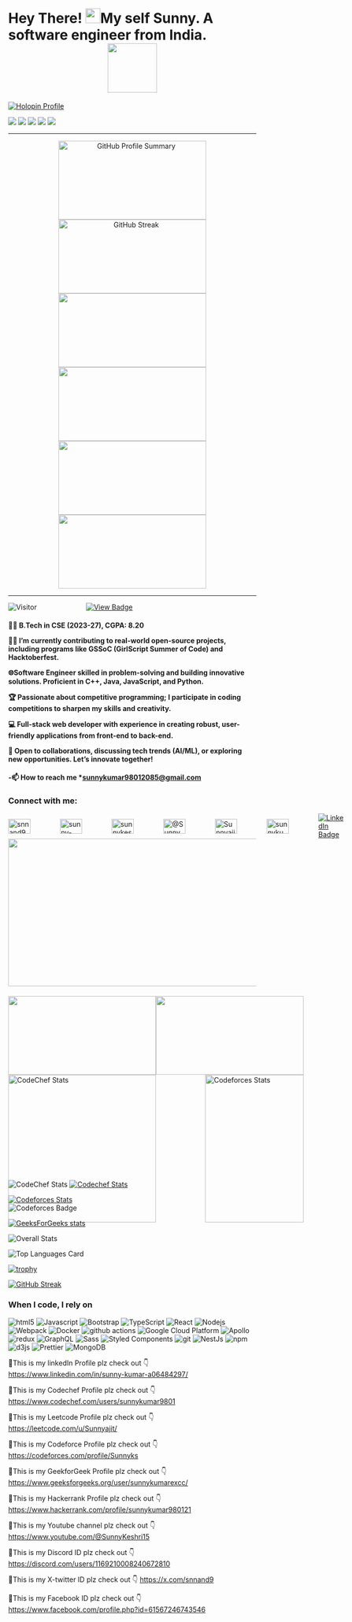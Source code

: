 
##   
<h1>
Hey There!
  <img src="https://media.giphy.com/media/hvRJCLFzcasrR4ia7z/giphy.gif" width="30px"/>My self Sunny. A software engineer from India.  
  <div id="header" align="center">
      <img src="https://media.giphy.com/media/M9gbBd9nbDrOTu1Mqx/giphy.gif" width="100"/>
</div>
   </h1>  
   
   [![Holopin Profile](https://holopin.me/sunnyajit)](https://www.holopin.io/@sunnyajit#badges)
   
[![](https://raw.githubusercontent.com/sunnyajit/github-profile-summary-cards-example/master/profile-summary-card-output/2077/0-profile-details.svg)](https://github.com/sunnyajit/github-profile-summary-cards)
[![](https://raw.githubusercontent.com/sunnyajit/github-profile-summary-cards-example/master/profile-summary-card-output/2077/1-repos-per-language.svg)](https://github.com/sunnyajit/github-profile-summary-cards) [![](https://raw.githubusercontent.com/sunnyajit/github-profile-summary-cards-example/master/profile-summary-card-output/2077/2-most-commit-language.svg)](https://github.com/sunnyajit/github-profile-summary-cards)
[![](https://raw.githubusercontent.com/sunnyajit/github-profile-summary-cards-example/master/profile-summary-card-output/2077/3-stats.svg)](https://github.com/sunnyajit/github-profile-summary-cards) [![](https://raw.githubusercontent.com/sunnyajit/github-profile-summary-cards-example/master/profile-summary-card-output/2077/4-productive-time.svg)](https://github.com/sunnyajit/github-profile-summary-cards)



---

<div align="center">
    <a href="http://github-profile-summary-cards.vercel.app/api/cards/profile-details?username=sunnyajit&theme=nord_dark">
    <img src="http://github-profile-summary-cards.vercel.app/api/cards/profile-details?username=sunnyajit&theme=nord_dark" alt="GitHub Profile Summary" width="300" height="160" />
   </a>
   <a href="https://git.io/streak-stats">
    <img src="https://streak-stats.demolab.com?user=sunnyajit&theme=react" alt="GitHub Streak" width="300" height="150" />
  </a>
</div>


<div align="center">
  <a href="http://github-profile-summary-cards.vercel.app/api/cards/stats?username=sunnyajit&theme=nord_dark">
    <img src="http://github-profile-summary-cards.vercel.app/api/cards/stats?username=sunnyajit&theme=nord_dark" width="300" height="150" />
  </a>
  <a href="http://github-profile-summary-cards.vercel.app/api/cards/repos-per-language?username=sunnyajit&theme=nord_dark&exclude=java,rust,jupyter%20notebook">
    <img src="http://github-profile-summary-cards.vercel.app/api/cards/repos-per-language?username=sunnyajit&theme=nord_dark&exclude=java,rust,jupyter%20notebook" width="300" height="150" />
  </a>
</div>


<div align="center">
  <a href="http://github-profile-summary-cards.vercel.app/api/cards/most-commit-language?username=sunnyajit&theme=nord_dark&exclude=java,rust,jupyter%20notebook">
    <img src="http://github-profile-summary-cards.vercel.app/api/cards/most-commit-language?username=sunnyajit&theme=nord_dark&exclude=java,rust,jupyter%20notebook" width="300" height="150" />
  </a>
  <a href="http://github-profile-summary-cards.vercel.app/api/cards/productive-time?username=sunnyajit&theme=nord_dark&utcOffset=UTC+05:30">
    <img src="http://github-profile-summary-cards.vercel.app/api/cards/productive-time?username=sunnyajit&theme=nord_dark&utcOffset=UTC+05:30" width="300" height="150" />
  </a>
</div>





---

 

<div style="display: flex; gap: 100px;">
  <img src="https://visitor-badge.laobi.icu/badge?page_id=sunnyajit.sunnyajit" alt="Visitor">
  <a href="https://api.badgr.io/public/assertions/IRx1ODOyQm-JUPV7H28RnA?identity__email=sunnykumar98012085%40gmail.com">
    <img src="https://api.badgr.io/public/assertions/IRx1ODOyQm-JUPV7H28RnA?identity__email=sunnykumar98012085%40gmail.com" alt="View Badge">
  </a>
</div>


 <!--
**sunnyajit/sunnyajit** is a ✨ _special_ ✨ repository because its `README.md` (this file) appears on your GitHub profile.

Here are some ideas to get you started:

- 🔭 I’m currently working on ...
- 🌱 I’m currently learning ...
- 👯 I’m looking to collaborate on ...
- 🤔 I’m looking for help with ...
- 💬 Ask me about ...
- 📫 How to reach me: ...
- 😄 Pronouns: ...
- ⚡ Fun fact: ...
-->  
 
  <h4> 
👨‍🎓 B.Tech in CSE (2023-27), CGPA: 8.20

👨‍💻 I’m currently contributing to real-world open-source projects, including programs like GSSoC (GirlScript Summer of Code) and Hacktoberfest.

🌐Software Engineer skilled in problem-solving and building innovative solutions. Proficient in C++, Java, JavaScript, and Python.

🏆 Passionate about competitive programming; I participate in coding competitions to sharpen my skills and creativity.

💻 Full-stack web developer with experience in creating robust, user-friendly applications from front-end to back-end.

🌟 Open to collaborations, discussing tech trends (AI/ML), or exploring new opportunities. Let’s innovate together!
   <h4/>

 -📫 How to reach me *sunnykumar98012085@gmail.com
<h3 align="left">Connect with me:</h3>
<div style="display: flex; align-items: center; gap: 60px; flex-wrap: nowrap;">
  <!-- Social Media Icons -->
  <a href="https://x.com/snnand9" target="blank">
    <img align="center" src="https://raw.githubusercontent.com/rahuldkjain/github-profile-readme-generator/master/src/images/icons/Social/twitter.svg" alt="snnand9" height="30" width="45" />
  </a>
  <a href="https://www.linkedin.com/in/sunny-kumar-a06484297/" target="blank">
    <img align="center" src="https://raw.githubusercontent.com/rahuldkjain/github-profile-readme-generator/master/src/images/icons/Social/linked-in-alt.svg" alt="sunny-kumar-a06484297" height="30" width="45" />
  </a>
  <a href="https://www.instagram.com/sunnykeshriofficial/" target="blank">
    <img align="center" src="https://raw.githubusercontent.com/rahuldkjain/github-profile-readme-generator/master/src/images/icons/Social/instagram.svg" alt="sunnykeshriofficial" height="30" width="45" />
  </a>
  <a href="https://www.youtube.com/@SunnyKeshri15/featured" target="blank">
    <img align="center" src="https://raw.githubusercontent.com/rahuldkjain/github-profile-readme-generator/master/src/images/icons/Social/youtube.svg" alt="@SunnyKeshri15" height="30" width="45" />
  </a>
  <a href="https://leetcode.com/u/Sunnyajit/" target="blank">
    <img align="center" src="https://raw.githubusercontent.com/rahuldkjain/github-profile-readme-generator/master/src/images/icons/Social/leet-code.svg" alt="Sunnyajit" height="30" width="45" />
  </a>
  <a href="https://www.geeksforgeeks.org/user/sunnykumarexcc/" target="blank">
    <img align="center" src="https://raw.githubusercontent.com/rahuldkjain/github-profile-readme-generator/master/src/images/icons/Social/geeks-for-geeks.svg" alt="sunnykumarexcc" height="30" width="45" />
  </a>

  <!-- Badges -->
  <a href="https://www.linkedin.com/in/sunny-kumar-a06484297/">
    <img src="https://img.shields.io/badge/LinkedIn-blue?style=for-the-badge&logo=linkedin&logoColor=white" alt="LinkedIn Badge"/>
  </a>
  <a href="https://www.youtube.com/@SunnyKeshri15">
    <img src="https://img.shields.io/badge/YouTube-red?style=for-the-badge&logo=youtube&logoColor=white" alt="YouTube Badge"/>
  </a>
  <a href="https://x.com/snnand9">
    <img src="https://img.shields.io/badge/Twitter-blue?style=for-the-badge&logo=twitter&logoColor=white" alt="Twitter Badge"/>
  </a>
</div>

 



<div align="center">
  <img src="https://media.giphy.com/media/dWesBcTLavkZuG35MI/giphy.gif" width="600" height="300"/>
</div>


 

<div style="display: flex; justify-content: space-between; align-items: center; margin-top: 20px;">
  <!-- LeetCode Heatmap -->
  <img src="https://leetcard.jacoblin.cool/sunnyajit?ext=heatmap" width="300" height="160" />
  
  <!-- LeetCode Contest -->
  <img src="https://leetcard.jacoblin.cool/sunnyajit?ext=contest" width="300" height="160" />
</div>

 

<div style="display: flex; justify-content: space-between; width: 600px; height: 200px;">
  <img src="https://codechef-readme-stats.onrender.com/sunnykumar9801?v=1" alt="CodeChef Stats" style="width: 300px; height: 300px;">
  <a href="https://codeforces.com/profile/Sunnyks">
    <img src="https://codeforces-readme-stats.vercel.app/api/card?username=Sunnyks" alt="Codeforces Stats" style="width: 200px; height: 300px;">
  </a>
</div>




 
![CodeChef Stats](https://codechef-readme-stats.onrender.com/sunnykumar9801?v=1)
[![Codechef Stats](https://codechef-readme-stats.vercel.app/api/user?username=sunnykumar9801)](https://www.codechef.com/users/sunnykumar9801)
 
[![Codeforces Stats](https://codeforces-readme-stats.vercel.app/api/card?username=Sunnyks)](https://codeforces.com/profile/Sunnyks)        
![Codeforces Badge](https://codeforces-readme-stats.vercel.app/api/badge?username=Sunnyks)

[![GeeksForGeeks stats](https://geeks-for-geeks-stats-card.vercel.app/?username=<sunnykumarexcc>)](<https://www.geeksforgeeks.org/user/sunnykumarexcc/>)

![Overall Stats](https://github-readme-stats.vercel.app/api?username=sunnyajit&count_private=true&show_icons=true&hide=contribs)

![Top Languages Card](https://github-readme-stats.vercel.app/api/top-langs/?username=sunnyajit)

[![trophy](https://github-profile-trophy.vercel.app/?username=sunnyajit)](https://github.com/sunnyajit/github-profile-trophy)

 [![GitHub Streak](https://github-readme-streak-stats.herokuapp.com/?user=sunnyajit
)](https://git.io/streak-stats)

















<h3>When I code, I rely on</h3>
<p>
  <img alt="html5" src="https://img.shields.io/badge/-HTML5-E34F26?style=flat-square&logo=html5&logoColor=white" />
  <img alt="Javascript" src="https://img.shields.io/badge/-javascript-f7df1c?style=flat-square&logo=javascript&logoColor=black" />
  <img alt="Bootstrap" src="https://img.shields.io/badge/-bootstrap-7953b3?style=flat-square&logo=javascript&logoColor=white" />
  <img alt="TypeScript" src="https://img.shields.io/badge/-TypeScript-007ACC?style=flat-square&logo=typescript&logoColor=white" />
  <img alt="React" src="https://img.shields.io/badge/-React-45b8d8?style=flat-square&logo=react&logoColor=white" />
  <img alt="Nodejs" src="https://img.shields.io/badge/-Nodejs-43853d?style=flat-square&logo=Node.js&logoColor=white" />
  <img alt="Webpack" src="https://img.shields.io/badge/-Webpack-8DD6F9?style=flat-square&logo=webpack&logoColor=white" />
  <img alt="Docker" src="https://img.shields.io/badge/-Docker-46a2f1?style=flat-square&logo=docker&logoColor=white" />
  <img alt="github actions" src="https://img.shields.io/badge/-Github_Actions-2088FF?style=flat-square&logo=github-actions&logoColor=white" />
  <img alt="Google Cloud Platform" src="https://img.shields.io/badge/-Google_Cloud_Platform-1a73e8?style=flat-square&logo=google-cloud&logoColor=white" />
  <img alt="Apollo" src="https://img.shields.io/badge/-Apollo%20GraphQL-311C87?style=flat-square&logo=apollo-graphql&logoColor=white" />
  <img alt="redux" src="https://img.shields.io/badge/-Redux-764ABC?style=flat-square&logo=redux&logoColor=white" />
  <img alt="GraphQL" src="https://img.shields.io/badge/-GraphQL-E10098?style=flat-square&logo=graphql&logoColor=white" />
  <img alt="Sass" src="https://img.shields.io/badge/-Sass-CC6699?style=flat-square&logo=sass&logoColor=white" />
  <img alt="Styled Components" src="https://img.shields.io/badge/-Styled_Components-db7092?style=flat-square&logo=styled-components&logoColor=white" />
  <img alt="git" src="https://img.shields.io/badge/-Git-F05032?style=flat-square&logo=git&logoColor=white" />
  <img alt="NestJs" src="https://img.shields.io/badge/-NestJs-ea2845?style=flat-square&logo=nestjs&logoColor=white" />
  <img alt="npm" src="https://img.shields.io/badge/-NPM-CB3837?style=flat-square&logo=npm&logoColor=white" />
  <img alt="d3js" src="https://img.shields.io/badge/-D3.js-F9A03C?style=flat-square&logo=d3.js&logoColor=white" />
  <img alt="Prettier" src="https://img.shields.io/badge/-Prettier-F7B93E?style=flat-square&logo=prettier&logoColor=white" />
  <img alt="MongoDB" src="https://img.shields.io/badge/-MongoDB-13aa52?style=flat-square&logo=mongodb&logoColor=white" />
</p>

🔗This is my linkedIn Profile plz check out 👇 
   https://www.linkedin.com/in/sunny-kumar-a06484297/

🔗This is my Codechef Profile plz check out 👇 
  https://www.codechef.com/users/sunnykumar9801

🔗This is my Leetcode Profile plz check out 👇 
    https://leetcode.com/u/Sunnyajit/

 🔗This is my Codeforce Profile plz check out 👇 
     https://codeforces.com/profile/Sunnyks

 🔗This is my GeekforGeek Profile plz check out 👇  
      https://www.geeksforgeeks.org/user/sunnykumarexcc/

  🔗This is my Hackerrank Profile plz check out 👇 
    https://www.hackerrank.com/profile/sunnykumar980121

  🔗This is my Youtube channel plz check out 👇 
    https://www.youtube.com/@SunnyKeshri15

   🔗This is my Discord ID plz check out 👇 
   https://discord.com/users/1169210008240672810

  🔗This is my X-twitter ID plz check out 👇 
       https://x.com/snnand9
       
  🔗This is my Facebook ID plz check out 👇
   https://www.facebook.com/profile.php?id=61567246743546
  

 

